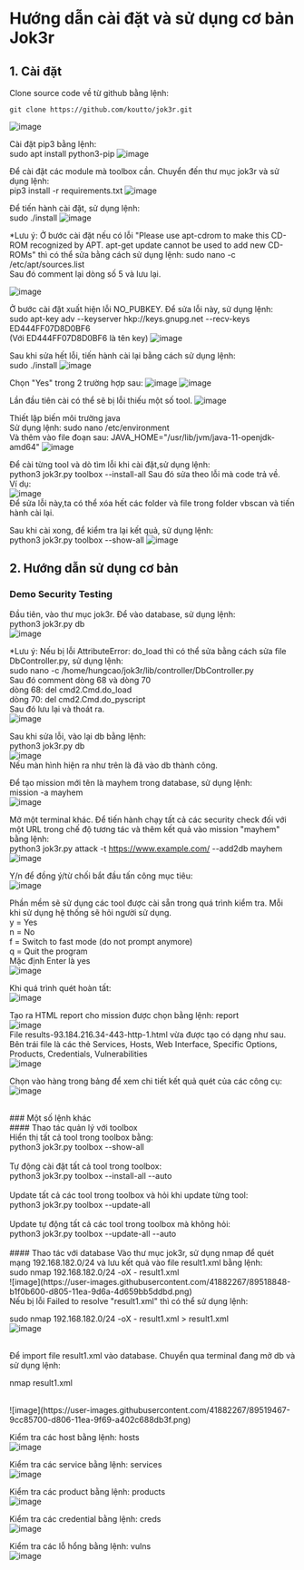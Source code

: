 # Hướng dẫn cài đặt và sử dụng cơ bản Jok3r

## 1. Cài đặt

Clone source code về từ github bằng lệnh:
```
git clone https://github.com/koutto/jok3r.git

```

![image](https://user-images.githubusercontent.com/41882267/89511614-5bcb4500-d7fc-11ea-86fc-5c122dea9d94.png)


Cài đặt pip3 bằng lệnh:
<br/>
sudo apt install python3-pip
![image](https://user-images.githubusercontent.com/41882267/89511713-78677d00-d7fc-11ea-9f38-4fd7c4d1d8e0.png)


Để cài đặt các module mà toolbox cần. Chuyển đến thư mục jok3r và sử dụng lệnh:
<br/>
pip3 install -r requirements.txt
![image](https://user-images.githubusercontent.com/41882267/89511908-afd62980-d7fc-11ea-99f2-d13d4860c76d.png)


Để tiến hành cài đặt, sử dụng lệnh:
<br/>
sudo ./install
![image](https://user-images.githubusercontent.com/41882267/89512138-fdeb2d00-d7fc-11ea-9ec8-229abc6b6d05.png)

*Lưu ý:
Ở bước cài đặt nếu có lỗi "Please use apt-cdrom to make this CD-ROM recognized by APT. apt-get update cannot be used to add new CD-ROMs" thì có thể sửa bằng cách sử dụng lệnh: sudo nano -c /etc/apt/sources.list 
<br/>
Sau đó comment lại dòng số 5 và lưu lại.

![image](https://user-images.githubusercontent.com/41882267/89512596-a3060580-d7fd-11ea-93ea-be8b25611550.png)

Ở bước cài đặt xuất hiện lỗi NO_PUBKEY. Để sửa lỗi này, sử dụng lệnh:
<br/>
sudo apt-key adv --keyserver hkp://keys.gnupg.net --recv-keys ED444FF07D8D0BF6
<br/>
(Với ED444FF07D8D0BF6 là tên key)
![image](https://user-images.githubusercontent.com/41882267/89512932-1ad43000-d7fe-11ea-80f0-81ce798657c4.png)

Sau khi sửa hết lỗi, tiến hành cài lại bằng cách sử dụng lệnh:
<br/>
sudo ./install
![image](https://user-images.githubusercontent.com/41882267/89513418-b9f92780-d7fe-11ea-8a7e-c61cdbc357a8.png)

Chọn "Yes" trong 2 trường hợp sau:
![image](https://user-images.githubusercontent.com/41882267/89513530-e0b75e00-d7fe-11ea-9280-590fa25f9fef.png)
![image](https://user-images.githubusercontent.com/41882267/89513548-e8770280-d7fe-11ea-9fd4-4b6fde9f4aca.png)

Lần đầu tiên cài có thể sẽ bị lỗi thiếu một số tool.
![image](https://user-images.githubusercontent.com/41882267/89513733-22e09f80-d7ff-11ea-8b04-dac1205c797b.png)

Thiết lập biến môi trường java
<br/>
Sử dụng lệnh: sudo nano /etc/environment
<br/>
Và thêm vào file đoạn sau: JAVA_HOME="/usr/lib/jvm/java-11-openjdk-amd64"
![image](https://user-images.githubusercontent.com/41882267/89513869-57545b80-d7ff-11ea-9e7e-8dcf1f5976ac.png)

Để cài từng tool và dò tìm lỗi khi cài đặt,sử dụng lệnh:<br/>python3 jok3r.py toolbox --install-all
Sau đó sửa theo lỗi mà code trả về.
<br> 
Ví dụ:
<br/> 
![image](https://user-images.githubusercontent.com/41882267/89514070-8ff43500-d7ff-11ea-9739-14559d611b9d.png)
<br/>
Để sửa lỗi này,ta có thể xóa hết các folder và file trong folder vbscan và tiến hành cài lại.

Sau khi cài xong, để kiểm tra lại kết quả, sử dụng lệnh:
<br/>
python3 jok3r.py toolbox --show-all
![image](https://user-images.githubusercontent.com/41882267/89514471-1b6dc600-d800-11ea-8140-2f80292eeb84.png)

## 2. Hướng dẫn sử dụng cơ bản
 
### Demo Security Testing
Đầu tiên, vào thư mục jok3r. Để vào database, sử dụng lệnh:
<br/>
python3 jok3r.py db
<br/>
![image](https://user-images.githubusercontent.com/41882267/89515436-473d7b80-d801-11ea-8bd8-a0c529d82082.png)

*Lưu ý: 
Nếu bị lỗi AttributeError: do_load thì có thể sửa bằng cách sửa file DbController.py, sử dụng lệnh: 
<br/>
sudo nano -c /home/hungcao/jok3r/lib/controller/DbController.py
<br/>
Sau đó comment dòng 68 và dòng 70
<br/>
dòng 68: del cmd2.Cmd.do_load
<br/>
dòng 70: del cmd2.Cmd.do_pyscript
<br/>
Sau đó lưu lại và thoát ra.
<br/>
![image](https://user-images.githubusercontent.com/41882267/89515696-adc29980-d801-11ea-8b39-a181dd2b3bfc.png)

Sau khi sửa lỗi, vào lại db bằng lệnh:
<br/>
python3 jok3r.py db
<br/>
![image](https://user-images.githubusercontent.com/41882267/89515878-e6627300-d801-11ea-8088-72a0d6b72da0.png)
<br/>
Nếu màn hình hiện ra như trên là đã vào db thành công.
<br/>

Để tạo mission mới tên là mayhem trong database, sử dụng lệnh: 
<br/>
mission -a mayhem
<br/>
![image](https://user-images.githubusercontent.com/41882267/89516080-2c1f3b80-d802-11ea-8058-ae3f44aa2181.png)

Mở một terminal khác. Để tiến hành chạy tất cả các security check đối với một URL trong chế độ tương tác và thêm kết quả vào mission "mayhem" bằng lệnh: 
<br/>
python3 jok3r.py attack -t https://www.example.com/ --add2db mayhem
<br/>
![image](https://user-images.githubusercontent.com/41882267/89516402-9637e080-d802-11ea-9c6f-f1f582ea22a0.png)


Y/n để đồng ý/từ chối bắt đầu tấn công mục tiêu:
<br/>
![image](https://user-images.githubusercontent.com/41882267/89516528-bff10780-d802-11ea-81f9-3c79ad1163a8.png)

Phần mềm sẽ sử dụng các tool được cài sẵn trong quá trình kiểm tra. Mỗi khi sử dụng hệ thống sẽ hỏi người sử dụng.
<br/>
y = Yes
<br/>
n = No
<br/>
f = Switch to fast mode (do not prompt anymore) 
<br/>
q = Quit the program
<br/>
Mặc định Enter là yes
<br/>
![image](https://user-images.githubusercontent.com/41882267/89516745-05add000-d803-11ea-94f9-c332c0765799.png)

Khi quá trình quét hoàn tất:
<br/>
![image](https://user-images.githubusercontent.com/41882267/89516887-3130ba80-d803-11ea-95da-049ea898bd3e.png)

Tạo ra HTML report cho mission được chọn bằng lệnh: report
<br/>
![image](https://user-images.githubusercontent.com/41882267/89517066-6937fd80-d803-11ea-9fac-1ec6bbb8ddac.png)
<br/>
File results-93.184.216.34-443-http-1.html vừa được tạo có dạng như sau. 
<br/>
Bên trái file là các thẻ Services, Hosts, Web Interface, Specific Options, Products, Credentials, Vulnerabilities
<br/>
![image](https://user-images.githubusercontent.com/41882267/89517175-8d93da00-d803-11ea-96dd-5fa89482dfdb.png)


Chọn vào hàng trong bảng để xem chi tiết kết quả quét của các công cụ:
<br/>
![image](https://user-images.githubusercontent.com/41882267/89517245-a4d2c780-d803-11ea-9ce6-c8f6accd33be.png)

<br/>
### Một số lệnh khác
<br/>
#### Thao tác quản lý với toolbox
<br/>
Hiển thị tất cả tool trong toolbox bằng: 
<br/>python3 jok3r.py toolbox --show-all
<br/><br/>
Tự động cài đặt tất cả tool trong toolbox: 
<br/>
python3 jok3r.py toolbox --install-all --auto
<br/><br/>
Update tất cả các tool trong toolbox và hỏi khi update từng tool: 
<br/>
python3 jok3r.py toolbox --update-all
<br/><br/>
Update tự động tất cả các tool trong toolbox mà không hỏi: 
<br/>python3 jok3r.py toolbox --update-all --auto
<br/><br/>
#### Thao tác với database
Vào thư mục jok3r, sử dụng nmap để quét mạng 192.168.182.0/24 và lưu kết quả vào file result1.xml bằng lệnh:
<br/>
sudo nmap 192.168.182.0/24 -oX - result1.xml
<br/>
![image](https://user-images.githubusercontent.com/41882267/89518848-b1f0b600-d805-11ea-9d6a-4d659bb5ddbd.png)

<br/>
Nếu bị lỗi Failed to resolve "result1.xml" thì có thể sử dụng lệnh:
<br/>

sudo nmap 192.168.182.0/24 -oX - result1.xml > result1.xml
<br/>
![image](https://user-images.githubusercontent.com/41882267/89519296-53780780-d806-11ea-80fe-a60256170876.png)

<br/>
Để import file result1.xml vào database. Chuyển qua terminal đang mở db và sử dụng lệnh:
<br/>

nmap result1.xml

<br/>
![image](https://user-images.githubusercontent.com/41882267/89519467-9cc85700-d806-11ea-9f69-a402c688db3f.png)
<br/>

Kiểm tra các host bằng lệnh: hosts
<br/>
![image](https://user-images.githubusercontent.com/41882267/89519678-f2046880-d806-11ea-812f-618bea9513a0.png)
<br/>

Kiểm tra các service bằng lệnh: services
<br/>
![image](https://user-images.githubusercontent.com/41882267/89519752-0c3e4680-d807-11ea-9b04-6e12c3dad16a.png)
<br/>

Kiểm tra các product bằng lệnh: products
<br/>
![image](https://user-images.githubusercontent.com/41882267/89519897-490a3d80-d807-11ea-9679-a0933f8fe6c7.png)
<br/>

Kiểm tra các credential bằng lệnh: creds
<br/>
![image](https://user-images.githubusercontent.com/41882267/89520048-7f47bd00-d807-11ea-98cd-fdb6be5f056a.png)
<br/>

Kiểm tra các lỗ hổng bằng lệnh: vulns
<br/>
![image](https://user-images.githubusercontent.com/41882267/89520194-aef6c500-d807-11ea-8d14-a7c9985b016d.png)
<br/>



